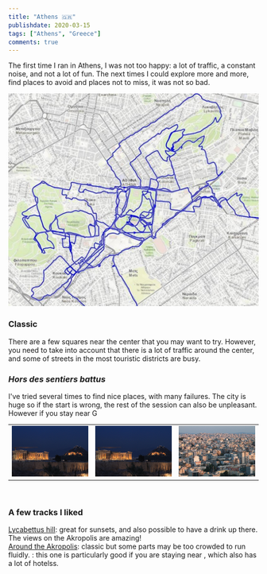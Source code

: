 ```yaml
---
title: "Athens 🇬🇷"
publishdate: 2020-03-15
tags: ["Athens", "Greece"]
comments: true
---
```


The first time I ran in Athens, I was not too happy: a lot of traffic, a constant noise, and not a lot of fun. The next times I could explore more and more, find places to avoid and places not to miss, it was not so bad.

![Map of Athens](./images/AthensMap.jpg)

### <i class="fas fa-shoe-prints"></i> Classic

There are a few squares near the center that you may want to try. However, you need to take into account that there is a lot of traffic around the center, and some of streets in the most touristic districts are busy.

### <i class="fas fa-map-signs"></i> _Hors des sentiers battus_

I've tried several times to find nice places, with many failures. The city is huge so if the start is wrong, the rest of the session can also be unpleasant. However if you stay near G

| | | |
|:-------------------------:|:-------------------------:|:-------------------------:|
|![Athens](./images/Athens01.JPG)  |  ![Athens](./images/Athens02.JPG) | ![Athens](./images/Athens03.JPG) |
&nbsp;  


### <i class="fas fa-star"></i> A few tracks I liked

[<i class="fas fa-link"></i> Lycabettus hill](https://www.wikiloc.com/running-trails/athens-lycabettus-20489376): great for sunsets, and also possible to have a drink up there. The views on the Akropolis are amazing!        
[<i class="fas fa-link"></i> Around the Akropolis](https://www.wikiloc.com/running-trails/athens-around-the-acropolis-20489404): classic but some parts may be too crowded to run fluidly. 
[](): this one is particularly good if you are staying near , which also has a lot of hotelss.
